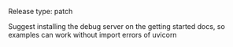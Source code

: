 Release type: patch

Suggest installing the debug server on the getting started docs, so examples can work without import errors of uvicorn
